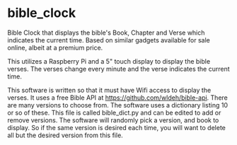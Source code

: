 # bible_clock
Bible Clock that displays the bible's Book, Chapter and Verse which indicates the current time.
Based on similar gadgets available for sale online, albeit at a premium price.

This utilizes a Raspberry Pi and a 5" touch display to display the bible verses. The verses change every minute and the verse indicates the current time.

This software is written so that it must have Wifi access to display the verses. It uses a free Bible API at https://github.com/wldeh/bible-api. There are many versions to choose from. The software uses a dictionary listing 10 or so of these. This file is called bible_dict.py and can be edited to add or remove versions. The software will randomly pick a version, and book to display. So if the same version is desired each time, you will want to delete all but the desired version from this file.
